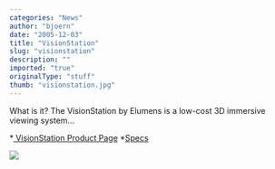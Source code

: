```yaml
---
categories: "News"
author: "bjoern"
date: "2005-12-03"
title: "VisionStation"
slug: "visionstation"
description: ""
imported: "true"
originalType: "stuff"
thumb: "visionstation.jpg"
---
```



<!--{SPLIT()}-->
What is it?
The VisionStation by Elumens is a low-cost 3D immersive viewing system...

*[ VisionStation Product Page](http://www.elumens.com/products/visionstation.html)
*[Specs](http://www.elumens.com/products/dome_spec_sheets_for_website/VS_2005-02-24.pdf%20)

<!--~~~-->

![](visionstation.jpg)
<!--{SPLIT}-->